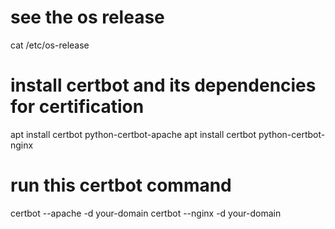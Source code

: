 # see the os release
cat /etc/os-release

# install certbot and its dependencies for certification
apt install certbot python-certbot-apache
apt install certbot python-certbot-nginx

# run this certbot command
certbot --apache -d your-domain
certbot --nginx -d your-domain


